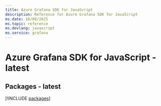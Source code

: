 ```yaml
---
title: Azure Grafana SDK for JavaScript
description: Reference for Azure Grafana SDK for JavaScript
ms.date: 10/09/2025
ms.topic: reference
ms.devlang: javascript
ms.service: grafana
---
```

# Azure Grafana SDK for JavaScript - latest
## Packages - latest
[!INCLUDE [packages](grafana-index.md)]